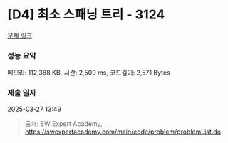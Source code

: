 # [D4] 최소 스패닝 트리 - 3124 

[문제 링크](https://swexpertacademy.com/main/code/problem/problemDetail.do?contestProbId=AV_mSnmKUckDFAWb) 

### 성능 요약

메모리: 112,388 KB, 시간: 2,509 ms, 코드길이: 2,571 Bytes

### 제출 일자

2025-03-27 13:49



> 출처: SW Expert Academy, https://swexpertacademy.com/main/code/problem/problemList.do